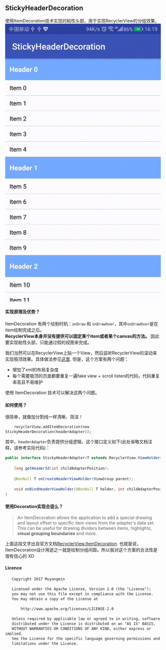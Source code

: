 ## StickyHeaderDecoration

使用ItemDecoration技术实现的粘性头部，用于实现RecyclerView的分组效果。
![Screen shoot](./SVID_20170802_161913.gif)

#### 实现原理及优势？
ItemDecoration 有两个绘制时机：`onDraw` 和 `onDrawOver`，其中`onDrawOver`是在item绘制完成之后。  
**RecyclerView本身并没有提供可以固定某个item或者某个canvas的方法。** 
因此要实现粘性头部，只能通过假的视图来完成。

我们当然可以在RecyclerView上贴一个View，然后监听RecyclerView的滚动来实现吸顶效果。具体做法参见[这里](http://www.jianshu.com/p/c596f2e6f587). 但是，这个方案有两个问题：
 * 增加了xml的布局复杂度
 * 每个需要吸顶的页面都要重复一遍fake view + scroll listen的代码，代码重复率高且不易维护

使用 ItemDecoration 技术可以解决这两个问题。

#### 如何使用？
很简单，就像加分割线一样清晰、简洁！
```
    recyclerView.addItemDecoration(new StickyHeaderDecoration(headerAdapter));
```
其中，`headerAdapter`负责提供分组逻辑，这个接口定义如下(此处省略文档注释，请参考实际代码)：
```Java
public interface StickyHeaderAdapter<T extends RecyclerView.ViewHolder> {

    long getHeaderId(int childAdapterPosition);
    
    @NonNull T onCreateHeaderViewHolder(ViewGroup parent);
    
    void onBindHeaderViewHolder(@NonNull T holder, int childAdapterPosition);
}
```

#### 使用Decoration实现合适么？
> An ItemDecoration allows the application to add a special drawing and layout offset to specific 
item views from the adapter's data set. This can be useful for drawing dividers between items, 
highlights, **visual grouping boundaries** and more.

上面这段文字出自官方文档[RecyclerView.ItemDecoration](https://developer.android.com/reference/android/support/v7/widget/RecyclerView.ItemDecoration.html).
也就是说，ItemDecoration设计用途之一就是绘制分组间距。所以我对这个方案的合法性是很有信心的 XD

#### Licence
```
   Copyright 2017 Muyangmin

   Licensed under the Apache License, Version 2.0 (the "License");
   you may not use this file except in compliance with the License.
   You may obtain a copy of the License at

       http://www.apache.org/licenses/LICENSE-2.0

   Unless required by applicable law or agreed to in writing, software
   distributed under the License is distributed on an "AS IS" BASIS,
   WITHOUT WARRANTIES OR CONDITIONS OF ANY KIND, either express or implied.
   See the License for the specific language governing permissions and
   limitations under the License.

```